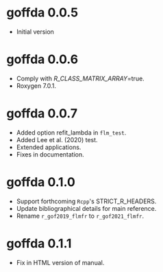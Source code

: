 # goffda 0.0.5

* Initial version

# goffda 0.0.6

* Comply with _R_CLASS_MATRIX_ARRAY_=true.
* Roxygen 7.0.1.

# goffda 0.0.7

* Added option refit_lambda in `flm_test`.
* Added Lee et al. (2020) test.
* Extended applications.
* Fixes in documentation.

# goffda 0.1.0

* Support forthcoming `Rcpp`'s STRICT_R_HEADERS.
* Update bibliographical details for main reference.
* Rename `r_gof2019_flmfr` to `r_gof2021_flmfr`.

# goffda 0.1.1

* Fix in HTML version of manual.
